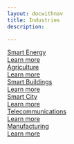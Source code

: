 ```yaml
---
layout: docwithnav
title: Industries
description: 

---
```


<div class="cards">
    <a href="/industries/smart-energy/" class="accent card">
        <div class="card-title">
            <span class="title-text">Smart Energy</span>
        </div>
        <div class="card-img smart-energy-bg"></div>
        <div class="card-description">
            Learn more
        </div>
    </a>
    <a href="/industries/agriculture/" class="accent card">
        <div class="card-title">
            <span class="title-text">Agriculture</span>
        </div>
        <div class="card-img agriculture-bg"></div>
        <div class="card-description">  
            Learn more
        </div>        
    </a>
    <a href="/industries/smart-buildings/" class="accent card">            
        <div class="card-title">
            <span class="title-text">Smart Buildings</span>
        </div>
        <div class="card-img smart-building-bg"></div>
        <div class="card-description">
            Learn more
        </div>        
    </a>
    <a href="/industries/smart-city/" class="accent card">            
        <div class="card-title">
            <span class="title-text">Smart City</span>
        </div>
        <div class="card-img smart-city-bg"></div>
        <div class="card-description">
            Learn more
        </div>        
    </a>
    <a href="/industries/telecom/" class="accent card">            
        <div class="card-title">
            <span class="title-text">Telecommunications</span>
        </div>
        <div class="card-img telecom-bg"></div>
        <div class="card-description">
            Learn more
        </div>        
    </a>
    <a href="/industries/manufacturing/" class="accent card">
        <div class="card-title">
            <span class="title-text">Manufacturing</span>
        </div>
        <div class="card-img manufacture-bg"></div>
        <div class="card-description">
            Learn more
        </div>
    </a>
</div>

